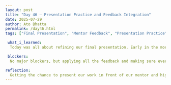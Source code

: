 ```yaml
---
layout: post  
title: "Day 46 – Presentation Practice and Feedback Integration"  
date: 2025-07-29  
author: Ato Bhatta  
permalink: /day46.html  
tags: ["Final Presentation", "Mentor Feedback", "Presentation Practice", "Team Collaboration"]

 what_i_learned:
  Today was all about refining our final presentation. Early in the morning, we presented our draft to our mentor and one of our high school teachers. They gave us valuable feedback on what areas needed improvement—ranging from the flow of the slides to how we were explaining our results. We carefully noted their suggestions and spent the next few hours reviewing and correcting the slides based on their advice. Once we made those changes, we did another run-through of the presentation, applying the feedback and practicing our delivery again. This helped us feel more confident and prepared for the final day.

 blockers:
  No major blockers, but applying all the feedback and making sure everything was polished took some focused time and effort.

reflection:
  Getting the chance to present our work in front of our mentor and high school teacher gave us a fresh perspective on how we could improve. Their feedback helped us see areas we had overlooked, especially in how we explained certain slides. Taking the time to revise and present again made a big difference—it felt more clear and polished the second time. This experience taught us how important it is to reflect, refine, and practice continuously to make a strong final impression.
---
```

